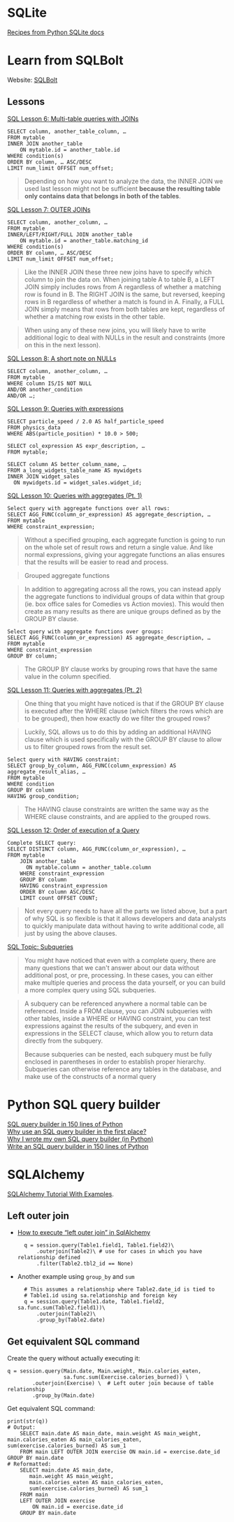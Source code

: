 
# SQLite

[Recipes from Python SQLite docs](https://rednafi.github.io/reflections/recipes-from-python-sqlite-docs.html)


# Learn from SQLBolt

Website: [SQLBolt](https://sqlbolt.com)

## Lessons

[SQL Lesson 6: Multi-table queries with JOINs](https://sqlbolt.com/lesson/select_queries_with_joins) 

    SELECT column, another_table_column, …
    FROM mytable
    INNER JOIN another_table 
        ON mytable.id = another_table.id
    WHERE condition(s)
    ORDER BY column, … ASC/DESC
    LIMIT num_limit OFFSET num_offset;
    
    
>Depending on how you want to analyze the data, the INNER JOIN we used last lesson might not be sufficient **because the resulting table only contains data that belongs in both of the tables**.


[SQL Lesson 7: OUTER JOINs](https://sqlbolt.com/lesson/select_queries_with_outer_joins)

    SELECT column, another_column, …
    FROM mytable
    INNER/LEFT/RIGHT/FULL JOIN another_table 
        ON mytable.id = another_table.matching_id
    WHERE condition(s)
    ORDER BY column, … ASC/DESC
    LIMIT num_limit OFFSET num_offset;
    
>Like the INNER JOIN these three new joins have to specify which column to join the data on.
When joining table A to table B, a LEFT JOIN simply includes rows from A regardless of whether a matching row is found in B. The RIGHT JOIN is the same, but reversed, keeping rows in B regardless of whether a match is found in A. Finally, a FULL JOIN simply means that rows from both tables are kept, regardless of whether a matching row exists in the other table.

>When using any of these new joins, you will likely have to write additional logic to deal with NULLs in the result and constraints (more on this in the next lesson).


[SQL Lesson 8: A short note on NULLs](https://sqlbolt.com/lesson/select_queries_with_nulls)

    SELECT column, another_column, …
    FROM mytable
    WHERE column IS/IS NOT NULL
    AND/OR another_condition
    AND/OR …;
    
[SQL Lesson 9: Queries with expressions](https://sqlbolt.com/lesson/select_queries_with_expressions)

    SELECT particle_speed / 2.0 AS half_particle_speed
    FROM physics_data
    WHERE ABS(particle_position) * 10.0 > 500;

    SELECT col_expression AS expr_description, …
    FROM mytable;
    
    SELECT column AS better_column_name, …
    FROM a_long_widgets_table_name AS mywidgets
    INNER JOIN widget_sales
      ON mywidgets.id = widget_sales.widget_id;
      

[SQL Lesson 10: Queries with aggregates (Pt. 1)](https://sqlbolt.com/lesson/select_queries_with_aggregates)

    Select query with aggregate functions over all rows:
    SELECT AGG_FUNC(column_or_expression) AS aggregate_description, …
    FROM mytable
    WHERE constraint_expression;
    
>Without a specified grouping, each aggregate function is going to run on the whole set of result rows and return a single value. And like normal expressions, giving your aggregate functions an alias ensures that the results will be easier to read and process.

>Grouped aggregate functions

>In addition to aggregating across all the rows, you can instead apply the aggregate functions to individual groups of data within that group (ie. box office sales for Comedies vs Action movies).
This would then create as many results as there are unique groups defined as by the GROUP BY clause.

    Select query with aggregate functions over groups:
    SELECT AGG_FUNC(column_or_expression) AS aggregate_description, …
    FROM mytable
    WHERE constraint_expression
    GROUP BY column;

>The GROUP BY clause works by grouping rows that have the same value in the column specified.

[SQL Lesson 11: Queries with aggregates (Pt. 2)](https://sqlbolt.com/lesson/select_queries_with_aggregates_pt_2)

>One thing that you might have noticed is that if the GROUP BY clause is executed after the WHERE clause (which filters the rows which are to be grouped), then how exactly do we filter the grouped rows?

>Luckily, SQL allows us to do this by adding an additional HAVING clause which is used specifically with the GROUP BY clause to allow us to filter grouped rows from the result set.

    Select query with HAVING constraint:
    SELECT group_by_column, AGG_FUNC(column_expression) AS aggregate_result_alias, …
    FROM mytable
    WHERE condition
    GROUP BY column
    HAVING group_condition;

>The HAVING clause constraints are written the same way as the WHERE clause constraints, and are applied to the grouped rows.

[SQL Lesson 12: Order of execution of a Query](https://sqlbolt.com/lesson/select_queries_order_of_execution)

    Complete SELECT query:
    SELECT DISTINCT column, AGG_FUNC(column_or_expression), …
    FROM mytable
        JOIN another_table
          ON mytable.column = another_table.column
        WHERE constraint_expression
        GROUP BY column
        HAVING constraint_expression
        ORDER BY column ASC/DESC
        LIMIT count OFFSET COUNT;

>Not every query needs to have all the parts we listed above, but a part of why SQL is so flexible is that it allows developers and data analysts to quickly manipulate data without having to write additional code, all just by using the above clauses.

[SQL Topic: Subqueries](https://sqlbolt.com/topic/subqueries)

>You might have noticed that even with a complete query, there are many questions that we can't answer about our data without additional post, or pre, processing. In these cases, you can either make multiple queries and process the data yourself, or you can build a more complex query using SQL subqueries.

>A subquery can be referenced anywhere a normal table can be referenced. Inside a FROM clause, you can JOIN subqueries with other tables, inside a WHERE or HAVING constraint, you can test expressions against the results of the subquery, and even in expressions in the SELECT clause, which allow you to return data directly from the subquery.
>
>Because subqueries can be nested, each subquery must be fully enclosed in parentheses in order to establish proper hierarchy. Subqueries can otherwise reference any tables in the database, and make use of the constructs of a normal query


# Python SQL query builder
  
[SQL query builder in 150 lines of Python](https://death.andgravity.com/query-builder)  
[Why use an SQL query builder in the first place?](https://death.andgravity.com/query-builder-why)  
[Why I wrote my own SQL query builder (in Python)](https://death.andgravity.com/own-query-builder)  
[Write an SQL query builder in 150 lines of Python](https://death.andgravity.com/query-builder-how)



# SQLAlchemy

[SQLAlchemy Tutorial With Examples](https://www.datacamp.com/tutorial/sqlalchemy-tutorial-examples).

## Left outer join

- [How to execute “left outer join” in SqlAlchemy](https://stackoverflow.com/questions/26142304/how-to-execute-left-outer-join-in-sqlalchemy)

        q = session.query(Table1.field1, Table1.field2)\
            .outerjoin(Table2)\ # use for cases in which you have relationship defined
            .filter(Table2.tbl2_id == None)

- Another example using `group_by` and `sum`

        # This assumes a relationship where Table2.date_id is tied to
        # Table1.id using sa.relationship and foreign key
        q = session.query(Table1.date, Table1.field2, sa.func.sum(Table2.field1))\
            .outerjoin(Table2)\
            .group_by(Table2.date)

## Get equivalent SQL command

Create the query without actually executing it:

    q = session.query(Main.date, Main.weight, Main.calories_eaten, 
                      sa.func.sum(Exercise.calories_burned)) \
            .outerjoin(Exercise) \  # Left outer join because of table relationship
            .group_by(Main.date)

Get equivalent SQL command:

    print(str(q))
    # Output:
        SELECT main.date AS main_date, main.weight AS main_weight, main.calories_eaten AS main_calories_eaten, sum(exercise.calories_burned) AS sum_1 
        FROM main LEFT OUTER JOIN exercise ON main.id = exercise.date_id GROUP BY main.date
    # Reformatted:
        SELECT main.date AS main_date, 
           main.weight AS main_weight, 
           main.calories_eaten AS main_calories_eaten, 
           sum(exercise.calories_burned) AS sum_1 
        FROM main 
        LEFT OUTER JOIN exercise 
            ON main.id = exercise.date_id 
        GROUP BY main.date
        
